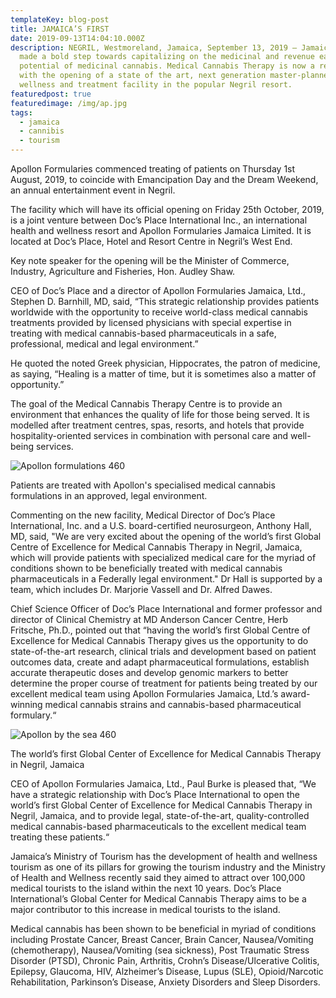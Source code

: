 ```yaml
---
templateKey: blog-post
title: JAMAICA’S FIRST
date: 2019-09-13T14:04:10.000Z
description: NEGRIL, Westmoreland, Jamaica, September 13, 2019 – Jamaica has
  made a bold step towards capitalizing on the medicinal and revenue earning
  potential of medicinal cannabis. Medical Cannabis Therapy is now a reality
  with the opening of a state of the art, next generation master-planned
  wellness and treatment facility in the popular Negril resort.
featuredpost: true
featuredimage: /img/ap.jpg
tags:
  - jamaica
  - cannibis
  - tourism
---
```

Apollon Formularies commenced treating of patients on Thursday 1st August, 2019, to coincide with Emancipation Day and the Dream Weekend, an annual entertainment event in Negril.

The facility which will have its official opening on Friday 25th October, 2019, is a joint venture between Doc’s Place International Inc., an international health and wellness resort and Apollon Formularies Jamaica Limited. It is located at Doc’s Place, Hotel and Resort Centre in Negril’s West End.

Key note speaker for the opening will be the Minister of Commerce, Industry, Agriculture and Fisheries, Hon. Audley Shaw.

CEO of Doc’s Place and a director of Apollon Formularies Jamaica, Ltd., Stephen D. Barnhill, MD, said, “This strategic relationship provides patients worldwide with the opportunity to receive world-class medical cannabis treatments provided by licensed physicians with special expertise in treating with medical cannabis-based pharmaceuticals in a safe, professional, medical and legal environment.”

He quoted the noted Greek physician, Hippocrates, the patron of medicine, as saying, “Healing is a matter of time, but it is sometimes also a matter of opportunity.”

The goal of the Medical Cannabis Therapy Centre is to provide an environment that enhances the quality of life for those being served. It is modelled after treatment centres, spas, resorts, and hotels that provide hospitality-oriented services in combination with personal care and well-being services.

![Apollon formulations 460](https://www.wiredja.com/images/Apollon-formulations-460.jpg)

Patients are treated with Apollon's specialised medical cannabis formulations in an approved, legal environment.

Commenting on the new facility, Medical Director of Doc’s Place International, Inc. and a U.S. board-certified neurosurgeon, Anthony Hall, MD, said, "We are very excited about the opening of the world’s first Global Centre of Excellence for Medical Cannabis Therapy in Negril, Jamaica, which will provide patients with specialized medical care for the myriad of conditions shown to be beneficially treated with medical cannabis pharmaceuticals in a Federally legal environment." Dr Hall is supported by a team, which includes Dr. Marjorie Vassell and Dr. Alfred Dawes.

Chief Science Officer of Doc’s Place International and former professor and director of Clinical Chemistry at MD Anderson Cancer Centre, Herb Fritsche, Ph.D., pointed out that “having the world’s first Global Centre of Excellence for Medical Cannabis Therapy gives us the opportunity to do state-of-the-art research, clinical trials and development based on patient outcomes data, create and adapt pharmaceutical formulations, establish accurate therapeutic doses and develop genomic markers to better determine the proper course of treatment for patients being treated by our excellent medical team using Apollon Formularies Jamaica, Ltd.’s award-winning medical cannabis strains and cannabis-based pharmaceutical formulary.“

![Apollon by the sea 460](https://www.wiredja.com/images/Apollon-by-the-sea-460.jpg)

The world’s first Global Center of Excellence for Medical Cannabis Therapy in Negril, Jamaica

CEO of Apollon Formularies Jamaica, Ltd., Paul Burke is pleased that, “We have a strategic relationship with Doc’s Place International to open the world’s first Global Center of Excellence for Medical Cannabis Therapy in Negril, Jamaica, and to provide legal, state-of-the-art, quality-controlled medical cannabis-based pharmaceuticals to the excellent medical team treating these patients.“

Jamaica’s Ministry of Tourism has the development of health and wellness tourism as one of its pillars for growing the tourism industry and the Ministry of Health and Wellness recently said they aimed to attract over 100,000 medical tourists to the island within the next 10 years. Doc’s Place International’s Global Center for Medical Cannabis Therapy aims to be a major contributor to this increase in medical tourists to the island.

Medical cannabis has been shown to be beneficial in myriad of conditions including Prostate Cancer, Breast Cancer, Brain Cancer, Nausea/Vomiting (chemotherapy), Nausea/Vomiting (sea sickness), Post Traumatic Stress Disorder (PTSD), Chronic Pain, Arthritis, Crohn’s Disease/Ulcerative Colitis, Epilepsy, Glaucoma, HIV, Alzheimer’s Disease, Lupus (SLE), Opioid/Narcotic Rehabilitation, Parkinson’s Disease, Anxiety Disorders and Sleep Disorders.